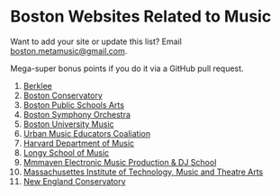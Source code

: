 # Boston Websites Related to Music

Want to add your site or update this list? Email <a href="mailto:boston.metamusic@gmail.com">boston.metamusic@gmail.com</a>.

Mega-super bonus points if you do it via a GitHub pull request.

1. [Berklee](https://www.berklee.edu/)
1. [Boston Conservatory](https://www.bostonconservatory.edu/guest-artist-residencies-and-masterclasses)
1. [Boston Public Schools Arts](http://www.bpsarts.org/calendars.html)
1. [Boston Symphony Orchestra](http://www.bso.org/Performance)
1. [Boston University Music](http://www.bu.edu/cfa/news-events/events/)
1. [Urban Music Educators Coaliation](https://www.facebook.com/groups/1566460116927316/)
1. [Harvard Department of Music](http://www.music.fas.harvard.edu/)
1. [Longy School of Music](http://www.longy.edu/about/events/)
1. [Mmmaven Electronic Music Production & DJ School](http://mmmmaven.com/)
1. [Massachusettes Institute of Technology, Music and Theatre Arts](http://mta.mit.edu/)
1. [New England Conservatory](http://necmusic.edu/)
